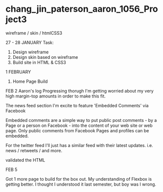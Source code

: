 # chang_jin_paterson_aaron_1056_Project3
wireframe / skin / htmlCSS3


<!-- Scaffold Build  -->
<!-- Design & Devs: Aaron and Jin -->
<!--  Project 1056 3 -->


27 - 28 JANUARY
Task:
1. Design wireframe
2. Design skin based on wireframe
3. Build site in HTML & CSS3


1 FEBRUARY
1. Home Page Build


FEB 2
Aaron's log
Progressing thorugh I'm getting worried about my very high margin-top amounts in order to make this fit. 

The news feed section I'm excite to feature 'Embedded Comments' via Facebook 

Embedded comments are a simple way to put public post comments - by a Page or a person on Facebook - into the content of your web site or web page. Only public comments from Facebook Pages and profiles can be embedded.


For the twitter feed I'll just has a similar feed with their latest updates.
i.e. news / retweets / and more.

validated the HTML


FEB 5

Got 1 more page to build for the box out.
My understanding of Flexbox is getting better. I thought I understood it last semester, but boy was I wrong. 
